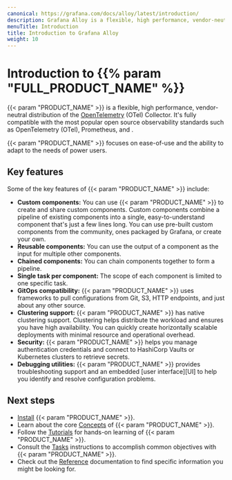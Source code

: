 ```yaml
---
canonical: https://grafana.com/docs/alloy/latest/introduction/
description: Grafana Alloy is a flexible, high performance, vendor-neutral distribution of the OTel Collector
menuTitle: Introduction
title: Introduction to Grafana Alloy
weight: 10
---
```


# Introduction to {{% param "FULL_PRODUCT_NAME" %}}

{{< param "PRODUCT_NAME" >}} is a flexible, high performance, vendor-neutral distribution of the [OpenTelemetry][] (OTel) Collector.
It's fully compatible with the most popular open source observability standards such as OpenTelemetry (OTel), Prometheus, and .

{{< param "PRODUCT_NAME" >}} focuses on ease-of-use and the ability to adapt to the needs of power users.

## Key features

Some of the key features of {{< param "PRODUCT_NAME" >}} include:

* **Custom components:** You can use {{< param "PRODUCT_NAME" >}} to create and share custom components.
  Custom components combine a pipeline of existing components into a single, easy-to-understand component that's just a few lines long.
  You can use pre-built custom components from the community, ones packaged by Grafana, or create your own.
* **Reusable components:** You can use the output of a component as the input for multiple other components.
* **Chained components:** You can chain components together to form a pipeline.
* **Single task per component:** The scope of each component is limited to one specific task.
* **GitOps compatibility:** {{< param "PRODUCT_NAME" >}} uses frameworks to pull configurations from Git, S3, HTTP endpoints, and just about any other source.
* **Clustering support:** {{< param "PRODUCT_NAME" >}} has native clustering support.
  Clustering helps distribute the workload and ensures you have high availability.
  You can quickly create horizontally scalable deployments with minimal resource and operational overhead.
* **Security:** {{< param "PRODUCT_NAME" >}} helps you manage authentication credentials and connect to HashiCorp Vaults or Kubernetes clusters to retrieve secrets.
* **Debugging utilities:** {{< param "PRODUCT_NAME" >}} provides troubleshooting support and an embedded [user interface][UI] to help you identify and resolve configuration problems.

<!--
### Compare {{% param "PRODUCT_NAME" %}} with OpenTelemetry and Prometheus

The following tables compare some of the features of {{< param "PRODUCT_NAME" >}} with OpenTelemetry and Prometheus.

#### Core telemetry

|              | Grafana Alloy            | OpenTelemetry Collector | Prometheus Agent |
|--------------|--------------------------|-------------------------|------------------|
| **Metrics**  | [Prometheus][], [OTel][] | OTel                    | Prometheus       |
| **Logs**     | [Loki][], [OTel][]       | OTel                    | No               |
| **Traces**   | [OTel][]                 | OTel                    | No               |
| **Profiles** | [Pyroscope][]            | Planned                 | No               |

#### **OSS features**

|                          | Grafana Alloy     | OpenTelemetry Collector | Prometheus Agent |
|--------------------------|-------------------|-------------------------|------------------|
| **Kubernetes native**    | [Yes][helm chart] | Yes                     | No               |
| **Clustering**           | [Yes][clustering] | No                      | No               |
| **Prometheus rules**     | [Yes][rules]      | No                      | No               |
| **Native Vault support** | [Yes][vault]      | No                      | No               |

#### Grafana Cloud solutions

|                               | Grafana Alloy        | OpenTelemetry Collector | Prometheus Agent |
|-------------------------------|----------------------|-------------------------|------------------|
| **Official vendor support**   | [Yes][sla]           | No                      | No               |
| **Cloud integrations**        | Some                 | No                      | No               |
| **Kubernetes monitoring**     | [Yes][helm chart]    | No                      | Yes, custom      |
| **Application observability** | [Yes][observability] | Yes                     | No               |
<!--
<!--
### BoringCrypto

[BoringCrypto][] is an **EXPERIMENTAL** feature for building {{< param "PRODUCT_NAME" >}}
binaries and images with BoringCrypto enabled. Builds and Docker images for Linux arm64/amd64 are made available.

[BoringCrypto]: https://pkg.go.dev/crypto/internal/boring
-->

## Next steps

* [Install][] {{< param "PRODUCT_NAME" >}}.
* Learn about the core [Concepts][] of {{< param "PRODUCT_NAME" >}}.
* Follow the [Tutorials][] for hands-on learning of {{< param "PRODUCT_NAME" >}}.
* Consult the [Tasks][] instructions to accomplish common objectives with {{< param "PRODUCT_NAME" >}}.
* Check out the [Reference][] documentation to find specific information you might be looking for.

[OpenTelemetry]: https://opentelemetry.io/ecosystem/distributions/
[Install]: ../get-started/install/
[Concepts]: ../concepts/
[Tasks]: ../tasks/
[Tutorials]: ../tutorials/
[Reference]: ../reference/
[Pyroscope]: https://grafana.com/docs/pyroscope/latest/configure-client/grafana-agent/go_pull
[helm chart]: https://grafana.com/docs/grafana-cloud/monitor-infrastructure/kubernetes-monitoring/configuration/config-k8s-helmchart
[sla]: https://grafana.com/legal/grafana-cloud-sla
[observability]: https://grafana.com/docs/grafana-cloud/monitor-applications/application-observability/setup#send-telemetry
[components]: ./reference/components
[Prometheus]: ./tasks/collect-prometheus-metrics/
[OTel]: ./tasks/collect-opentelemetry-data/
[Loki]: ./tasks/migrate/from-promtail/
[clustering]: ./concepts/clustering/
[rules]: ./reference/components/mimir.rules.kubernetes/
[vault]: ./reference/components/remote.vault/

